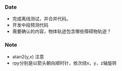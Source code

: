### Date
- 完成离线测试，并合并代码。
- 开发中段预测代码
- 需要确认的内容，物体轨迹包含哪些障碍物轨迹？

### Note
- atan2(y,x) 注意
- rpy分别是以箭头朝向顺时针，依次绕x，y，z轴旋转